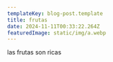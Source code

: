 ```yaml
---
templateKey: blog-post.template
title: frutas
date: 2024-11-11T00:33:22.264Z
featuredImage: static/img/a.webp
---
```

l﻿as frutas son ricas